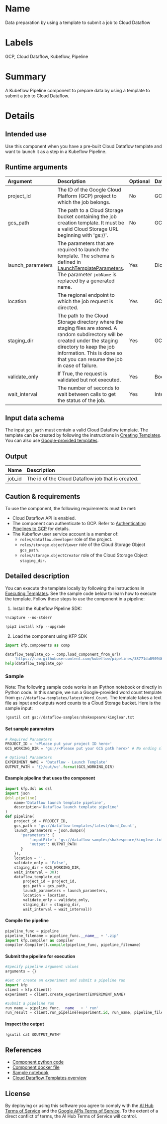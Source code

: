 
# Name
Data preparation by using a template to submit a job to Cloud Dataflow

# Labels
GCP, Cloud Dataflow, Kubeflow, Pipeline

# Summary
A Kubeflow Pipeline component to prepare data by using a template to submit a job to Cloud Dataflow.

# Details

## Intended use
Use this component when you have a pre-built Cloud Dataflow template and want to launch it as a step in a Kubeflow Pipeline.

## Runtime arguments
Argument        | Description                 | Optional   | Data type  | Accepted values | Default    |
:---            | :----------                 | :----------| :----------| :----------     | :----------|
project_id | The ID of the Google Cloud Platform (GCP) project to which the job belongs. | No | GCPProjectID |  |  |
gcs_path | The path to a Cloud Storage bucket containing the job creation template. It must be a valid Cloud Storage URL beginning with 'gs://'. | No  | GCSPath  |  |  |
launch_parameters | The parameters that are required to launch the template. The schema is defined in [LaunchTemplateParameters](https://cloud.google.com/dataflow/docs/reference/rest/v1b3/LaunchTemplateParameters). The parameter `jobName` is replaced by a generated name. | Yes  |  Dict | A JSON object which has the same structure as [LaunchTemplateParameters](https://cloud.google.com/dataflow/docs/reference/rest/v1b3/LaunchTemplateParameters) | None |
location | The regional endpoint to which the job request is directed.| Yes  |  GCPRegion |    |  None |
staging_dir |  The path to the Cloud Storage directory where the staging files are stored. A random subdirectory will be created under the staging directory to keep the job information. This is done so that you can resume the job in case of failure.|  Yes |  GCSPath |   |  None |
validate_only | If True, the request is validated but not executed.   |  Yes  |  Boolean |  |  False |
wait_interval | The number of seconds to wait between calls to get the status of the job. |  Yes  | Integer  |   |  30 |

## Input data schema

The input `gcs_path` must contain a valid Cloud Dataflow template. The template can be created by following the instructions in [Creating Templates](https://cloud.google.com/dataflow/docs/guides/templates/creating-templates). You can also use [Google-provided templates](https://cloud.google.com/dataflow/docs/guides/templates/provided-templates).

## Output
Name | Description
:--- | :----------
job_id | The id of the Cloud Dataflow job that is created.

## Caution & requirements

To use the component, the following requirements must be met:
- Cloud Dataflow API is enabled.
- The component can authenticate to GCP. Refer to [Authenticating Pipelines to GCP](https://www.kubeflow.org/docs/gke/authentication-pipelines/) for details.
- The Kubeflow user service account is a member of:
    - `roles/dataflow.developer` role of the project.
    - `roles/storage.objectViewer` role of the Cloud Storage Object `gcs_path.`
    - `roles/storage.objectCreator` role of the Cloud Storage Object `staging_dir.` 

## Detailed description
You can execute the template locally by following the instructions in [Executing Templates](https://cloud.google.com/dataflow/docs/guides/templates/executing-templates). See the sample code below to learn how to execute the template.
Follow these steps to use the component in a pipeline:
1. Install the Kubeflow Pipeline SDK:



```python
%%capture --no-stderr

!pip3 install kfp --upgrade
```

2. Load the component using KFP SDK


```python
import kfp.components as comp

dataflow_template_op = comp.load_component_from_url(
    'https://raw.githubusercontent.com/kubeflow/pipelines/38771da09094640cd2786a4b5130b26ea140f864/components/gcp/dataflow/launch_template/component.yaml')
help(dataflow_template_op)
```

### Sample

Note: The following sample code works in an IPython notebook or directly in Python code.
In this sample, we run a Google-provided word count template from `gs://dataflow-templates/latest/Word_Count`. The template takes a text file as input and outputs word counts to a Cloud Storage bucket. Here is the sample input:


```python
!gsutil cat gs://dataflow-samples/shakespeare/kinglear.txt
```

#### Set sample parameters


```python
# Required Parameters
PROJECT_ID = '<Please put your project ID here>'
GCS_WORKING_DIR = 'gs://<Please put your GCS path here>' # No ending slash
```


```python
# Optional Parameters
EXPERIMENT_NAME = 'Dataflow - Launch Template'
OUTPUT_PATH = '{}/out/wc'.format(GCS_WORKING_DIR)
```

#### Example pipeline that uses the component


```python
import kfp.dsl as dsl
import json
@dsl.pipeline(
    name='Dataflow launch template pipeline',
    description='Dataflow launch template pipeline'
)
def pipeline(
    project_id = PROJECT_ID, 
    gcs_path = 'gs://dataflow-templates/latest/Word_Count', 
    launch_parameters = json.dumps({
       'parameters': {
           'inputFile': 'gs://dataflow-samples/shakespeare/kinglear.txt',
           'output': OUTPUT_PATH
       }
    }), 
    location = '',
    validate_only = 'False', 
    staging_dir = GCS_WORKING_DIR,
    wait_interval = 30):
    dataflow_template_op(
        project_id = project_id, 
        gcs_path = gcs_path, 
        launch_parameters = launch_parameters, 
        location = location, 
        validate_only = validate_only,
        staging_dir = staging_dir,
        wait_interval = wait_interval))
```

#### Compile the pipeline


```python
pipeline_func = pipeline
pipeline_filename = pipeline_func.__name__ + '.zip'
import kfp.compiler as compiler
compiler.Compiler().compile(pipeline_func, pipeline_filename)
```

#### Submit the pipeline for execution


```python
#Specify pipeline argument values
arguments = {}

#Get or create an experiment and submit a pipeline run
import kfp
client = kfp.Client()
experiment = client.create_experiment(EXPERIMENT_NAME)

#Submit a pipeline run
run_name = pipeline_func.__name__ + ' run'
run_result = client.run_pipeline(experiment.id, run_name, pipeline_filename, arguments)
```

#### Inspect the output


```python
!gsutil cat $OUTPUT_PATH*
```

## References

* [Component python code](https://github.com/kubeflow/pipelines/blob/master/components/gcp/container/component_sdk/python/kfp_component/google/dataflow/_launch_template.py)
* [Component docker file](https://github.com/kubeflow/pipelines/blob/master/components/gcp/container/Dockerfile)
* [Sample notebook](https://github.com/kubeflow/pipelines/blob/master/components/gcp/dataflow/launch_template/sample.ipynb)
* [Cloud Dataflow Templates overview](https://cloud.google.com/dataflow/docs/guides/templates/overview)

## License
By deploying or using this software you agree to comply with the [AI Hub Terms of Service](https://aihub.cloud.google.com/u/0/aihub-tos) and the [Google APIs Terms of Service](https://developers.google.com/terms/). To the extent of a direct conflict of terms, the AI Hub Terms of Service will control.


